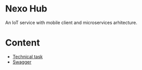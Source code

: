 # Nexo Hub

An IoT service with mobile client and microservices arhitecture.

# Content

- [Technical task](./doc/technical-task.md)
- [Swagger](doc/SWAGGER.md)